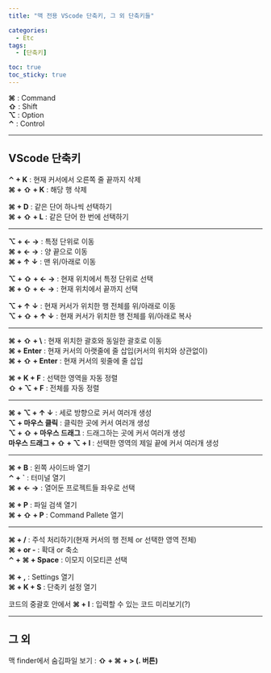 ```yaml
---
title: "맥 전용 VScode 단축키, 그 외 단축키들"

categories:
  - Etc
tags:
  - [단축키]

toc: true
toc_sticky: true
---
```


**⌘** : Command  
**⇧** : Shift  
**⌥** : Option  
**⌃** : Control  

---
## VScode 단축키

**⌃ + K** : 현재 커서에서 오른쪽 줄 끝까지 삭제  
**⌘ + ⇧ + K** : 해당 행 삭제  


**⌘ + D** : 같은 단어 하나씩 선택하기  
**⌘ + ⇧ + L** : 같은 단어 한 번에 선택하기  

---
**⌥ + ← →** : 특정 단위로 이동  
**⌘ + ← →** : 양 끝으로 이동  
**⌘ + ↑ ↓** : 맨 위/아래로 이동  

**⌥ + ⇧ + ← →** : 현재 위치에서 특정 단위로 선택  
**⌘ + ⇧ + ← →** : 현재 위치에서 끝까지 선택  

**⌥ + ↑ ↓** : 현재 커서가 위치한 행 전체를 위/아래로 이동  
**⌥ + ⇧ + ↑ ↓** : 현재 커서가 위치한 행 전체를 위/아래로 복사  

---
**⌘ + ⇧ + \\** : 현재 위치한 괄호와 동일한 괄호로 이동  
**⌘ + Enter** : 현재 커서의 아랫줄에 줄 삽입(커서의 위치와 상관없이)  
**⌘ + ⇧ + Enter** : 현재 커서의 윗줄에 줄 삽입  


**⌘ + K + F** : 선택한 영역을 자동 정렬  
**⇧ + ⌥ + F** : 전체를 자동 정렬  

---

**⌘ + ⌥ + ↑ ↓** : 세로 방향으로 커서 여러개 생성  
**⌥ + 마우스 클릭** : 클릭한 곳에 커서 여러개 생성  
**⌥ + ⇧ + 마우스 드래그** : 드래그하는 곳에 커서 여러개 생성  
**마우스 드래그 + ⇧ + ⌥ + I** : 선택한 영역의 제일 끝에 커서 여러개 생성  

---
**⌘ + B** : 왼쪽 사이드바 열기  
**⌃ + \`** : 터미널 열기  
**⌘ + ← →** : 열어둔 프로젝트들 좌우로 선택  

**⌘ + P** : 파일 검색 열기  
**⌘ + ⇧ + P** : Command Pallete 열기  

---

**⌘ + /** : 주석 처리하기(현재 커서의 행 전체 or 선택한 영역 전체)  
**⌘ + or -** : 확대 or 축소  
**⌃ + ⌘ + Space** : 이모지 이모티콘 선택  

**⌘ + ,** : Settings 열기  
**⌘ + K + S** : 단축키 설정 열기  

코드의 중괄호 안에서 **⌘ + I** : 입력할 수 있는 코드 미리보기(?)


---
## 그 외

맥 finder에서 숨김파일 보기 : **⇧ + ⌘ + > (. 버튼)**  

